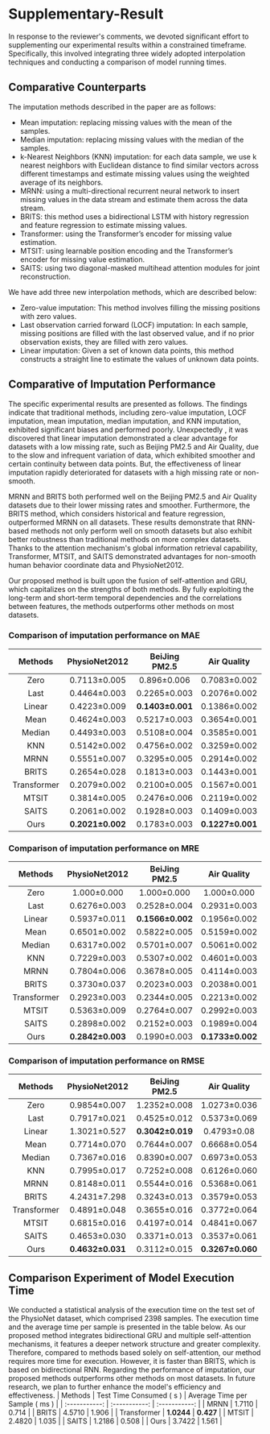 # Supplementary-Result
In response to the reviewer's comments, we devoted significant effort to supplementing our experimental results within a constrained timeframe.   Specifically, this involved integrating three widely adopted interpolation techniques and conducting a comparison of model running times.
## Comparative Counterparts
The imputation methods described in the paper are as follows:
- Mean imputation: replacing missing values with the mean of the samples.
- Median imputation: replacing missing values with the median of the samples.
- k-Nearest Neighbors (KNN) imputation: for each data sample, we use k nearest neighbors with Euclidean distance to find similar vectors across different timestamps and estimate missing values using the weighted average of its neighbors.
- MRNN: using a multi-directional recurrent neural network to insert missing values in the data stream and estimate them across the data stream.
- BRITS: this method uses a bidirectional LSTM with history regression and feature regression to estimate missing values.
- Transformer: using the Transformer’s encoder for missing value estimation.
- MTSIT: using learnable position encoding and the Transformer’s encoder for missing value estimation.
- SAITS: using two diagonal-masked multihead attention modules for joint reconstruction.

We have add three new interpolation methods, which are described below:
- Zero-value imputation: This method involves filling the missing positions with zero values.
- Last observation carried forward (LOCF) imputation: In each sample, missing positions are filled with the last observed value, and if no prior observation exists, they are filled with zero values.
- Linear imputation: Given a set of known data points, this method constructs a straight line to estimate the values of unknown data points.

## Comparative of Imputation Performance
The specific experimental results are presented as follows. The findings indicate that traditional methods, including zero-value imputation, LOCF imputation, mean imputation, median imputation, and KNN imputation, exhibited significant biases and performed poorly. Unexpectedly , it was discovered that linear imputation demonstrated a clear advantage for datasets with a low missing rate, such as Beijing PM2.5 and Air Quality, due to the slow and infrequent variation of data, which exhibited smoother and certain continuity between data points. But, the effectiveness of linear imputation rapidly deteriorated for datasets with a high missing rate or non-smooth.

MRNN and BRITS both performed well on the Beijing PM2.5 and Air Quality datasets due to their lower missing rates and smoother. Furthermore, the BRITS method, which considers historical and feature regression, outperformed MRNN on all datasets. These results demonstrate that RNN-based methods not only perform well on smooth datasets but also exhibit better robustness than traditional methods on more complex datasets.          Thanks to the attention mechanism's global information retrieval capability, Transformer, MTSIT, and SAITS demonstrated advantages for non-smooth human behavior coordinate data and PhysioNet2012.

Our proposed method is built upon the fusion of self-attention and GRU, which capitalizes on the strengths of both methods. By fully exploiting the long-term and short-term temporal dependencies and the correlations between features, the methods outperforms other methods on most datasets.
### Comparison of imputation performance on MAE
| Methods | PhysioNet2012 | BeiJing PM2.5 | Air Quality | Localization 10% |
| :-----------: | :-----------: | :-----------: | :-----------: | :-----------: |
| Zero | 0.7113±0.005 | 0.896±0.006 | 0.7083±0.002 | 0.827±0.007 | 
| Last | 0.4464±0.003 | 0.2265±0.003 | 0.2076±0.002 | 0.8516±0.001 | 
| Linear | 0.4223±0.009 | **0.1403±0.001** | 0.1386±0.002 | 1.2809±0.03 | 
| Mean | 0.4624±0.003 | 0.5217±0.003 | 0.3654±0.001 | 0.5990±0.007| 
| Median | 0.4493±0.003 |  0.5108±0.004|  0.3585±0.001|  0.5777±0.007| 
| KNN | 0.5142±0.002 |  0.4756±0.002|  0.3259±0.002|  0.5408±0.008| 
| MRNN | 0.5551±0.007 |  0.3295±0.005|  0.2914±0.002|  0.8104±0.007| 
| BRITS | 0.2654±0.028 |  0.1813±0.003|  0.1443±0.001|  0.3769±0.006| 
| Transformer | 0.2079±0.002|  0.2100±0.005|  0.1567±0.001|  0.1790±0.007| 
| MTSIT | 0.3814±0.005 |  0.2476±0.006 |  0.2119±0.002|  0.2608±0.004| 
| SAITS | 0.2061±0.002 |  0.1928±0.003 |  0.1409±0.003|  0.1814±0.009| 
| Ours | **0.2021±0.002** |  0.1783±0.003 |  **0.1227±0.001**|  **0.1628±0.008**| 

### Comparison of imputation performance on MRE
| Methods | PhysioNet2012 | BeiJing PM2.5 | Air Quality | Localization 10% |
| :-----------: | :-----------: | :-----------: | :-----------: | :-----------: |
| Zero | 1.000±0.000 | 1.000±0.000 | 1.000±0.000 | 1.000±0.000 | 
| Last | 0.6276±0.003 | 0.2528±0.004 | 0.2931±0.003 | 1.0298±0.009 | 
| Linear | 0.5937±0.011 | **0.1566±0.002** | 0.1956±0.002 | 1.5491±0.044 | 
| Mean |  0.6501±0.002 | 0.5822±0.005 | 0.5159±0.002 | 0.7243±0.008 |
| Median | 0.6317±0.002 | 0.5701±0.007 | 0.5061±0.002 | 0.6986±0.008 |
| KNN | 0.7229±0.003 | 0.5307±0.002 | 0.4601±0.003 | 0.6539±0.007 |
| MRNN | 0.7804±0.006 | 0.3678±0.005 | 0.4114±0.003 | 0.9800±0.003 |
| BRITS | 0.3730±0.037 | 0.2023±0.003 | 0.2038±0.001 | 0.4558±0.004 |
| Transformer | 0.2923±0.003 | 0.2344±0.005 | 0.2213±0.002 | 0.2164±0.008 |
| MTSIT | 0.5363±0.009 | 0.2764±0.007 | 0.2992±0.003 | 0.3154±0.003 |
| SAITS | 0.2898±0.002 | 0.2152±0.003 | 0.1989±0.004 | 0.2193±0.010 |
| Ours | **0.2842±0.003** | 0.1990±0.003 | **0.1733±0.002** | **0.1968±0.009** |

### Comparison of imputation performance on RMSE
| Methods | PhysioNet2012 | BeiJing PM2.5 | Air Quality | Localization 10% |
| :-----------: | :-----------: | :-----------: | :-----------: | :-----------: |
| Zero | 0.9854±0.007 | 1.2352±0.008 | 1.0273±0.036 | 1.0071±0.011 | 
| Last | 0.7917±0.021 | 0.4525±0.012 | 0.5373±0.069 | 1.1507±0.015 | 
| Linear | 1.3021±0.527 | **0.3042±0.019** | 0.4793±0.08 | 2.6193±0.113 | 
| Mean | 0.7714±0.070 | 0.7644±0.007 | 0.6668±0.054 | 0.7853±0.011 |
| Median | 0.7367±0.016 | 0.8390±0.007 | 0.6973±0.053 | 0.8270±0.011 |
| KNN | 0.7995±0.017 | 0.7252±0.008 | 0.6126±0.060 | 0.7245±0.013 |
| MRNN | 0.8148±0.011 | 0.5544±0.016 | 0.5368±0.061 | 1.0029±0.011 |
| BRITS | 4.2431±7.298 | 0.3243±0.013 | 0.3579±0.053 | 0.5631±0.010 |
| Transformer | 0.4891±0.048 | 0.3655±0.016 | 0.3772±0.064 | 0.3478±0.014 |
| MTSIT | 0.6815±0.016 | 0.4197±0.014 | 0.4841±0.067 | 0.4531±0.008 |
| SAITS | 0.4653±0.030 | 0.3371±0.013 | 0.3537±0.061 | 0.3601±0.011 |
| Ours | **0.4632±0.031** | 0.3112±0.015 | **0.3267±0.060** | **0.3329±0.016** |

## Comparison Experiment of Model Execution Time
We conducted a statistical analysis of the execution time on the test set of the PhysioNet dataset, which comprised 2398 samples. The execution time and the average time per sample is presented in the table below. As our proposed method integrates bidirectional GRU and multiple self-attention mechanisms, it features a deeper network structure and greater complexity. Therefore, compared to methods based solely on self-attention, our method requires more time for execution. However, it is faster than BRITS, which is based on bidirectional RNN. Regarding the performance of imputation, our proposed methods outperforms other methods on most datasets. In future research, we plan to further enhance the model's efficiency and effectiveness.
| Methods | Test Time Consumed ( s ) | Average Time per Sample ( ms ) |
| :-----------: | :-----------: | :-----------: |
| MRNN |	1.7110 |	0.714 |
| BRITS |	4.5710 |	1.906 |
| Transformer |	**1.0244** |	**0.427** |
| MTSIT |	2.4820 |	1.035 |
| SAITS |	1.2186 |	0.508 |
| Ours |	3.7422 |	1.561 |

